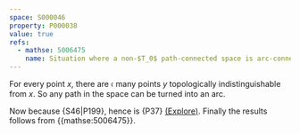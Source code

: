 ```yaml
---
space: S000046
property: P000038
value: true
refs:
  - mathse: 5006475
    name: Situation where a non-$T_0$ path-connected space is arc-connected
---
```


For every point $x$, there are $\mathfrak c$ many points $y$ topologically indistinguishable from $x$. So any path in the space can be turned into an arc.

Now because {S46|P199}, hence is {P37} [(Explore)](https://topology.pi-base.org/spaces?q=Contractible%2B%7EPath+connected). Finally the results follows from {{mathse:5006475}}.
